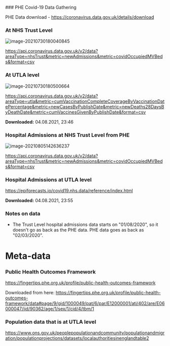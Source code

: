 ### PHE Covid-19 Data Gathering

PHE Data download - https://coronavirus.data.gov.uk/details/download

### At NHS Trust Level

![image-20210730180040845](https://tva1.sinaimg.cn/large/008i3skNgy1gt75mu3kp0j315q0rcdj0.jpg)

https://api.coronavirus.data.gov.uk/v2/data?areaType=nhsTrust&metric=newAdmissions&metric=covidOccupiedMVBeds&format=csv



### At UTLA level 

![image-20210730180500664](https://tva1.sinaimg.cn/large/008i3skNgy1gt75n4qlhjj31p00u0dkn.jpg)

https://api.coronavirus.data.gov.uk/v2/data?areaType=utla&metric=cumVaccinationCompleteCoverageByVaccinationDatePercentage&metric=newCasesByPublishDate&metric=newDeaths28DaysByDeathDate&metric=cumVaccinesGivenByPublishDate&format=csv

**Downloaded:** 04.08.2021, 23:46

### Hospital Admissions at NHS Trust Level from PHE

![image-20210805142636237](https://tva1.sinaimg.cn/large/008i3skNgy1gt75n8vmogj31ry0tq77u.jpg)

https://api.coronavirus.data.gov.uk/v2/data?areaType=nhsTrust&metric=newAdmissions&metric=covidOccupiedMVBeds&format=csv

### Hospital Admissions at UTLA level

https://epiforecasts.io/covid19.nhs.data/reference/index.html

**Downloaded:** 04.08.2021, 23:55

### Notes on data

- The Trust Level hospital admissions data starts on "01/08/2020", so it doesn't go as back as the PHE data. PHE data goes as back as "02/03/2020".

# Meta-data

### Public Health Outcomes Framework

https://fingertips.phe.org.uk/profile/public-health-outcomes-framework

Downloaded from here: https://fingertips.phe.org.uk/profile/public-health-outcomes-framework/data#page/9/gid/1000049/pat/6/par/E12000001/ati/402/are/E06000047/iid/90362/age/1/sex/1/cid/4/tbm/1

### Population data that is at UTLA level

https://www.ons.gov.uk/peoplepopulationandcommunity/populationandmigration/populationprojections/datasets/localauthoritiesinenglandtable2
